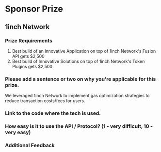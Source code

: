 # Sponsor Prize

## 1inch Network

### Prize Requirements

1.  Best build of an Innovative Application on top of 1inch Network's Fusion API gets $2,500
2.  Best build of Innovative Solutions on top of 1inch Network's Token Plugins gets $2,500

### Please add a sentence or two on why you're applicable for this prize.

We leveraged 1inch Network to implement gas optimization strategies to reduce transaction costs/fees for users. 

### Link to the code where the tech is used.

### How easy is it to use the API / Protocol? (1 - very difficult, 10 - very easy)

### Additional Feedback
